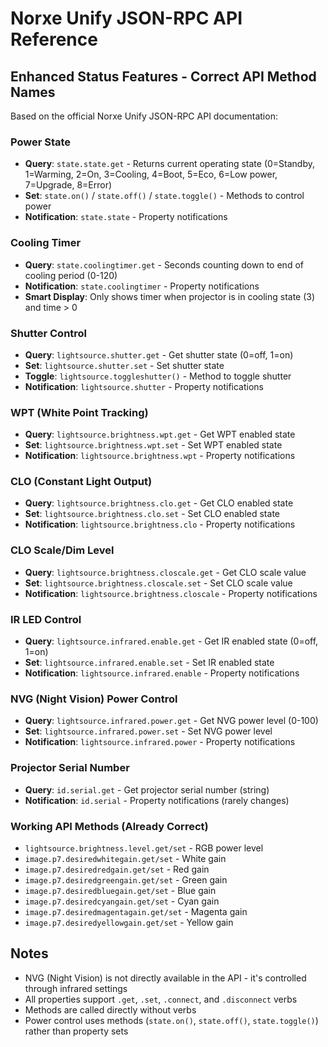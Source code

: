 # Norxe Unify JSON-RPC API Reference

## Enhanced Status Features - Correct API Method Names

Based on the official Norxe Unify JSON-RPC API documentation:

### Power State
- **Query**: `state.state.get` - Returns current operating state (0=Standby, 1=Warming, 2=On, 3=Cooling, 4=Boot, 5=Eco, 6=Low power, 7=Upgrade, 8=Error)
- **Set**: `state.on()` / `state.off()` / `state.toggle()` - Methods to control power
- **Notification**: `state.state` - Property notifications

### Cooling Timer
- **Query**: `state.coolingtimer.get` - Seconds counting down to end of cooling period (0-120)
- **Notification**: `state.coolingtimer` - Property notifications
- **Smart Display**: Only shows timer when projector is in cooling state (3) and time > 0

### Shutter Control
- **Query**: `lightsource.shutter.get` - Get shutter state (0=off, 1=on)
- **Set**: `lightsource.shutter.set` - Set shutter state
- **Toggle**: `lightsource.toggleshutter()` - Method to toggle shutter
- **Notification**: `lightsource.shutter` - Property notifications

### WPT (White Point Tracking)
- **Query**: `lightsource.brightness.wpt.get` - Get WPT enabled state
- **Set**: `lightsource.brightness.wpt.set` - Set WPT enabled state
- **Notification**: `lightsource.brightness.wpt` - Property notifications

### CLO (Constant Light Output)
- **Query**: `lightsource.brightness.clo.get` - Get CLO enabled state
- **Set**: `lightsource.brightness.clo.set` - Set CLO enabled state
- **Notification**: `lightsource.brightness.clo` - Property notifications

### CLO Scale/Dim Level
- **Query**: `lightsource.brightness.closcale.get` - Get CLO scale value
- **Set**: `lightsource.brightness.closcale.set` - Set CLO scale value
- **Notification**: `lightsource.brightness.closcale` - Property notifications

### IR LED Control
- **Query**: `lightsource.infrared.enable.get` - Get IR enabled state (0=off, 1=on)
- **Set**: `lightsource.infrared.enable.set` - Set IR enabled state
- **Notification**: `lightsource.infrared.enable` - Property notifications

### NVG (Night Vision) Power Control
- **Query**: `lightsource.infrared.power.get` - Get NVG power level (0-100)
- **Set**: `lightsource.infrared.power.set` - Set NVG power level
- **Notification**: `lightsource.infrared.power` - Property notifications

### Projector Serial Number
- **Query**: `id.serial.get` - Get projector serial number (string)
- **Notification**: `id.serial` - Property notifications (rarely changes)

### Working API Methods (Already Correct)
- `lightsource.brightness.level.get/set` - RGB power level
- `image.p7.desiredwhitegain.get/set` - White gain
- `image.p7.desiredredgain.get/set` - Red gain
- `image.p7.desiredgreengain.get/set` - Green gain
- `image.p7.desiredbluegain.get/set` - Blue gain
- `image.p7.desiredcyangain.get/set` - Cyan gain
- `image.p7.desiredmagentagain.get/set` - Magenta gain
- `image.p7.desiredyellowgain.get/set` - Yellow gain

## Notes
- NVG (Night Vision) is not directly available in the API - it's controlled through infrared settings
- All properties support `.get`, `.set`, `.connect`, and `.disconnect` verbs
- Methods are called directly without verbs
- Power control uses methods (`state.on()`, `state.off()`, `state.toggle()`) rather than property sets 
